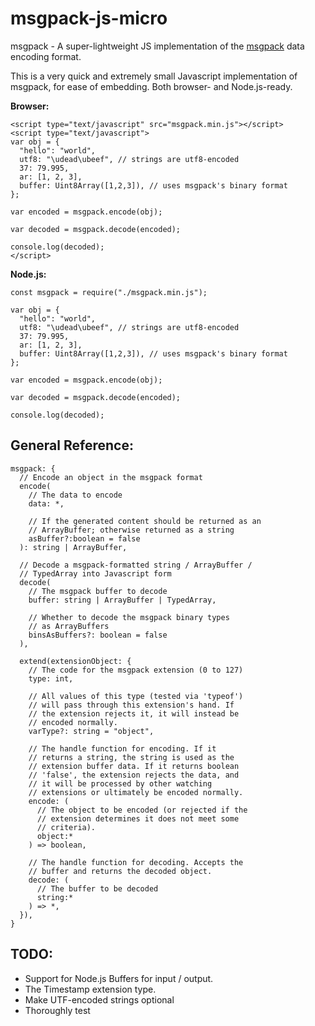 # msgpack-js-micro
msgpack - A super-lightweight JS implementation of the [msgpack](https://msgpack.org/) data encoding format.

This is a very quick and extremely small Javascript implementation of msgpack, for ease of embedding. Both browser- and Node.js-ready.

**Browser:**

```
<script type="text/javascript" src="msgpack.min.js"></script>
<script type="text/javascript">
var obj = {
  "hello": "world",
  utf8: "\udead\ubeef", // strings are utf8-encoded
  37: 79.995,
  ar: [1, 2, 3],
  buffer: Uint8Array([1,2,3]), // uses msgpack's binary format
};

var encoded = msgpack.encode(obj);

var decoded = msgpack.decode(encoded);

console.log(decoded);
</script>
```

**Node.js:**

```
const msgpack = require("./msgpack.min.js");

var obj = {
  "hello": "world",
  utf8: "\udead\ubeef", // strings are utf8-encoded
  37: 79.995,
  ar: [1, 2, 3],
  buffer: Uint8Array([1,2,3]), // uses msgpack's binary format
};

var encoded = msgpack.encode(obj);

var decoded = msgpack.decode(encoded);

console.log(decoded);
```

## General Reference:

```
msgpack: {
  // Encode an object in the msgpack format
  encode(
    // The data to encode
    data: *,
    
    // If the generated content should be returned as an
    // ArrayBuffer; otherwise returned as a string
    asBuffer?:boolean = false
  ): string | ArrayBuffer,

  // Decode a msgpack-formatted string / ArrayBuffer /
  // TypedArray into Javascript form
  decode(
    // The msgpack buffer to decode
    buffer: string | ArrayBuffer | TypedArray,
    
    // Whether to decode the msgpack binary types
    // as ArrayBuffers
    binsAsBuffers?: boolean = false
  ),
  
  extend(extensionObject: {
    // The code for the msgpack extension (0 to 127)
    type: int,
    
    // All values of this type (tested via 'typeof')
    // will pass through this extension's hand. If
    // the extension rejects it, it will instead be
    // encoded normally.
    varType?: string = "object",

    // The handle function for encoding. If it
    // returns a string, the string is used as the
    // extension buffer data. If it returns boolean
    // 'false', the extension rejects the data, and
    // it will be processed by other watching
    // extensions or ultimately be encoded normally.
    encode: (
      // The object to be encoded (or rejected if the
      // extension determines it does not meet some
      // criteria).
      object:* 
    ) => boolean,
    
    // The handle function for decoding. Accepts the
    // buffer and returns the decoded object.
    decode: (
      // The buffer to be decoded
      string:*
    ) => *,
  }),
}
```

## TODO:
- Support for Node.js Buffers for input / output.
- The Timestamp extension type.
- Make UTF-encoded strings optional
- Thoroughly test
